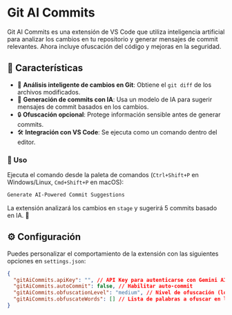 # Git AI Commits

Git AI Commits es una extensión de VS Code que utiliza inteligencia artificial para analizar los cambios en tu repositorio y generar mensajes de commit relevantes. Ahora incluye ofuscación del código y mejoras en la seguridad.

## 🚀 Características

- 📜 **Análisis inteligente de cambios en Git**: Obtiene el `git diff` de los archivos modificados.
- 🤖 **Generación de commits con IA**: Usa un modelo de IA para sugerir mensajes de commit basados en los cambios.
- 🔒 **Ofuscación opcional**: Protege información sensible antes de generar commits.
- 🛠 **Integración con VS Code**: Se ejecuta como un comando dentro del editor.

### 🔹 Uso

Ejecuta el comando desde la paleta de comandos (`Ctrl+Shift+P` en Windows/Linux, `Cmd+Shift+P` en macOS):

```sh
Generate AI-Powered Commit Suggestions
```

La extensión analizará los cambios en `stage` y sugerirá 5 commits basado en IA. 🚀

## ⚙️ Configuración

Puedes personalizar el comportamiento de la extensión con las siguientes opciones en `settings.json`:

```json
{
  "gitAiCommits.apiKey": "", // API Key para autenticarse con Gemini AI
  "gitAiCommits.autoCommit": false, // Habilitar auto-commit
  "gitAiCommits.obfuscationLevel": "medium", // Nivel de ofuscación (low, medium, high)
  "gitAiCommits.obfuscateWords": [] // Lista de palabras a ofuscar en los commits
}
```
